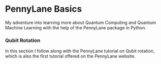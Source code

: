 # PennyLane Basics

My adventure into learning more about Quantum Computing and Quantum Machine Learning
with the help of the PennyLane package in Python.

### Qubit Rotation
In this section I follow along with the PennyLane tutorial on Qubit rotation, which is 
also the first tutorial offered on the PennyLane website.